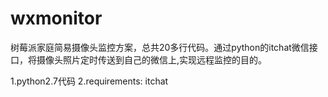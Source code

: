 # wxmonitor
树莓派家庭简易摄像头监控方案，总共20多行代码。通过python的itchat微信接口，将摄像头照片定时传送到自己的微信上,实现远程监控的目的。

1.python2.7代码
2.requirements: itchat
